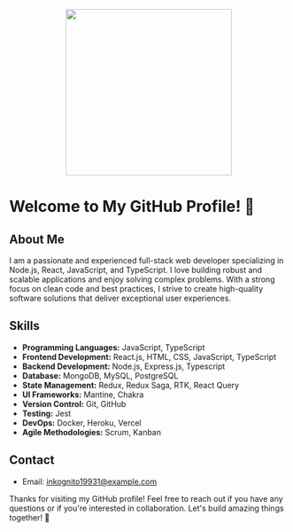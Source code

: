 <div id="header" align="center">
  <img src="https://media.giphy.com/media/2IudUHdI075HL02Pkk/giphy.gif" width="300"/>
</div>

# Welcome to My GitHub Profile! 👋

## About Me
I am a passionate and experienced full-stack web developer specializing in Node.js, React, JavaScript, and TypeScript. I love building robust and scalable applications and enjoy solving complex problems. With a strong focus on clean code and best practices, I strive to create high-quality software solutions that deliver exceptional user experiences.

## Skills

- **Programming Languages:** JavaScript, TypeScript
- **Frontend Development:** React.js, HTML, CSS, JavaScript, TypeScript
- **Backend Development:** Node.js, Express.js, Typescript
- **Database:** MongoDB, MySQL, PostgreSQL
- **State Management:** Redux, Redux Saga, RTK, React Query
- **UI Frameworks:** Mantine, Chakra
- **Version Control:** Git, GitHub
- **Testing:** Jest
- **DevOps:** Docker, Heroku, Vercel
- **Agile Methodologies:** Scrum, Kanban

## Contact

- Email: inkognito19931@example.com

Thanks for visiting my GitHub profile! Feel free to reach out if you have any questions or if you're interested in collaboration. Let's build amazing things together! 🚀
